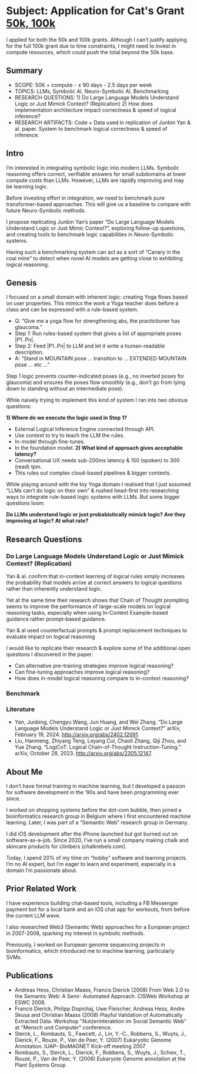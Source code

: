 # Subject: Application for Cat's Grant [50k, 100k](#)

I applied for both the 50k and 100k grants. Although I can’t justify applying for the full 100k grant due to time constraints, I might need to invest in compute resources, which could push the total beyond the 50k base.

## Summary
* SCOPE: 50K + compute - ± 90 days - 2.5 days per week
* TOPICS: LLMs, Symbolic AI, Neuro-Symbolic AI, Benchmarking
* RESEARCH QUESTIONS: 1) Do Large Language Models Understand Logic or Just Mimick Context? (Replication) 2) How does implementation architecture impact correctness & speed of logical inference?
* RESEARCH ARTIFACTS: Code + Data used in replication of Junbin Yan & al. paper. System to benchmark logical correctness & speed of inference.

## Intro
I’m interested in integrating symbolic logic into modern LLMs. Symbolic reasoning offers correct, verifiable answers for small subdomains at lower compute costs than LLMs. However, LLMs are rapidly improving and may be learning logic. 

Before investing effort in integration, we need to benchmark pure transformer-based approaches. This will give us a baseline to compare with future Neuro-Symbolic methods.

I propose replicating Junbin Yan’s paper “Do Large Language Models Understand Logic or Just Mimic Context?”, exploring follow-up questions, and creating tools to benchmark logic capabilities in Neuro-Symbolic systems.

Having such a benchmarking system can act as a sort of “Canary in the coal mine” to detect when novel AI models are getting close to exhibiting logical reasoning.

## Genesis
I focused on a small domain with inherent logic: creating Yoga flows based on user properties. This mimics the work a Yoga teacher does before a class and can be expressed with a rule-based system.

* Q: “Give me a yoga flow for strengthening abs, the practictioner has glaucoma.”
* Step 1: Run rules-based system that gives a list of appropriate poses |P1..Pn|.
* Step 2: Feed |P1..Pn| to LLM and let it write a human-readable description.
* A: “Stand in MOUNTAIN pose … transition to … EXTENDED MOUNTAIN pose … etc …”

Step 1 logic prevents counter-indicated poses (e.g., no inverted poses for glaucoma) and ensures the poses flow smoothly (e.g., don’t go from lying down to standing without an intermediate pose).

While naively trying to implement this kind of system I ran into two obvious questions:

**1) Where do we execute the logic used in Step 1?**
- External Logical Inference Engine connected through API.
- Use context to try to teach the LLM the rules.
- In-model through fine-tunes.
- In the foundation model.
**2) What kind of approach gives acceptable latency?**
- Conversational UX needs sub-200ms latency & 150 (spoken) to 300 (read) tpm.
- This rules out complex cloud-based pipelines & bigger contexts.

While playing around with the toy Yoga domain I realised that I just assumed “LLMs can’t do logic on their own” & rushed head-first into researching ways to integrate rule-based logic systems with LLMs. But some bigger questions loom:

**Do LLMs understand logic or just probabistically mimick logic? Are they improving at logic? At what rate?**

## Research Questions

### Do Large Language Models Understand Logic or Just Mimick Context? (Replication)

Yan & al. confirm that in-context learning of logical rules simply increases the probability that models arrive at correct answers to logical questions rather than inherently understand logic.

Yet at the same time their research shows that Chain of Thought prompting seems to improve the performance of large-scale models on logical reasoning tasks, especially when using In-Context Example-based guidance rather prompt-based guidance.

Yan & al used counterfactual prompts & prompt replacement techniques to evaluate impact on logical reasoning

I would like to replicate their research & explore some of the additional open questions I discovered in the paper:

* Can alternative pre-training strategies improve logical reasoning?
* Can fine-tuning approaches improve logical reasoning?
* How does in-model logical reasoning compare to in-context reasoning?

### Benchmark


### Literature

* Yan, Junbing, Chengyu Wang, Jun Huang, and Wei Zhang. “Do Large Language Models Understand Logic or Just Mimick Context?” arXiv, February 19, 2024. http://arxiv.org/abs/2402.12091.
* Liu, Hanmeng, Zhiyang Teng, Leyang Cui, Chaoli Zhang, Qiji Zhou, and Yue Zhang. “LogiCoT: Logical Chain-of-Thought Instruction-Tuning.” arXiv, October 28, 2023. http://arxiv.org/abs/2305.12147.

## About Me

I don’t have formal training in machine learning, but I developed a passion for software development in the ‘90s and have been programming ever since.

I worked on shopping systems before the dot-com bubble, then joined a bioinformatics research group in Belgium where I first encountered machine learning. Later, I was part of a “Semantic Web” research group in Germany.

I did iOS development after the iPhone launched but got burned out on software-as-a-job. Since 2020, I’ve run a small company making chalk and skincare products for climbers (chalkrebels.com).

Today, I spend 20% of my time on “hobby” software and learning projects. I’m no AI expert, but I’m eager to learn and experiment, especially in a domain I’m passionate about.

##  Prior Related Work

I have experience building chat-based tools, including a FB Messenger payment bot for a local bank and an iOS chat app for workouts, from before the current LLM wave.

I also researched Web3 (Semantic Web) approaches for a European project in 2007-2008, sparking my interest in symbolic methods.

Previously, I worked on European genome sequencing projects in bioinformatics, which introduced me to machine learning, particularly SVMs.

## Publications

* Andreas Hess, Christian Maass, Francis Dierick (2008) From Web 2.0 to the Semantic Web: A Semi- Automated Approach. CISWeb Workshop at ESWC 2008.
* Francis Dierick, Philipp Dopichaj, Uwe Fleischer, Andreas Hess, Andre Skusa and Christian Maass (2008) Playful Validation of Automatically Extracted Data. Workshop "Nutzerinteraktion im Social Semantic Web" at "Mensch und Computer" conference.
* Sterck, L., Rombauts, S., Fawcett, J., Lin, Y.-C., Robbens, S., Wuyts, J., Dierick, F., Rouze, P., Van de Peer, Y. (2007) Eukaryotic Genome Annotation. IUAP- BioMAGNET Kick-off meeting 2007
* Rombauts, S., Sterck, L., Dierick, F., Robbens, S., Wuyts, J., Schiex, T., Rouze, P., Van de Peer, Y. (2006) Eukaryote Genome annotation at the Plant Systems Group